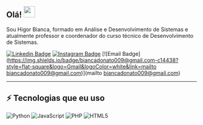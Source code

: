 ## Olá! <img src="https://raw.githubusercontent.com/aemmadi/aemmadi/master/wave.gif" width="30">

Sou Higor Bianca, formado em Análise e Desenvolvimento de Sistemas e atualmente professor e coordenador do curso técnico de Desenvolvimento de Sistemas. 

[![Linkedin Badge](https://img.shields.io/badge/-Bianca-donatto-blue?style=flat-square&logo=Linkedin&logoColor=white&link=https://www.linkedin.com/in/Bianca-donatto/)](https://www.linkedin.com/in/Bianca-donatto)
[![Instagram Badge](https://img.shields.io/badlge/Biancadonatto@-purple?style=flat-square&logo=instagram&logoColor=white&link=https://www.instagram.com/biancadonatto@/)](https://www.instagram.com/prof_higoor/)
[![Email Badge](https://img.shields.io/badge/biancadonato009@gmail.com-c14438?style=flat-square&logo=Gmail&logoColor=white&link=mailto biancadonato009@gmail.com)](mailto biancadonato009@gmail.com)

---


## ⚡ Tecnologias que eu uso

![Python](https://img.shields.io/badge/-Python-black?style=flat-square&logo=Python)
![JavaScript](https://img.shields.io/badge/-JavaScript-black?style=flat-square&logo=javascript)
![PHP](https://img.shields.io/badge/-PHP-777BB4?style=flat-square&logo=php&logoColor=white)
![HTML5](https://img.shields.io/badge/-HTML5-E34F26?style=flat-square&logo=html5&logoColor=white)

